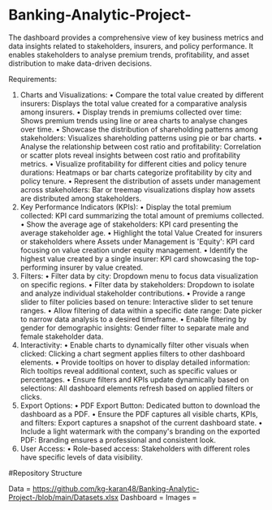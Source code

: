 # Banking-Analytic-Project-
The dashboard provides a comprehensive view of key business metrics and data insights related to stakeholders, insurers, and policy performance. It enables stakeholders to analyse premium trends, profitability, and asset distribution to make data-driven decisions.


Requirements:  
1. Charts and Visualizations:
•	Compare the total value created by different insurers: Displays the total value created for a comparative analysis among insurers.
•	Display trends in premiums collected over time: Shows premium trends using line or area charts to analyse changes over time.
•	Showcase the distribution of shareholding patterns among stakeholders: Visualizes shareholding patterns using pie or bar charts.
•	Analyse the relationship between cost ratio and profitability: Correlation or scatter plots reveal insights between cost ratio and profitability metrics.
•	Visualize profitability for different cities and policy tenure durations: Heatmaps or bar charts categorize profitability by city and policy tenure.
•	Represent the distribution of assets under management across stakeholders: Bar or treemap visualizations display how assets are distributed among stakeholders.
2. Key Performance Indicators (KPIs):
•	Display the total premium collected: KPI card summarizing the total amount of premiums collected.
•	Show the average age of stakeholders: KPI card presenting the average stakeholder age.
•	Highlight the total Value Created for insurers or stakeholders where Assets under Management is 'Equity': KPI card focusing on value creation under equity management.
•	Identify the highest value created by a single insurer: KPI card showcasing the top-performing insurer by value created.
3. Filters:
•	Filter data by city: Dropdown menu to focus data visualization on specific regions.
•	Filter data by stakeholders: Dropdown to isolate and analyze individual stakeholder contributions.
•	Provide a range slider to filter policies based on tenure: Interactive slider to set tenure ranges.
•	Allow filtering of data within a specific date range: Date picker to narrow data analysis to a desired timeframe.
•	Enable filtering by gender for demographic insights: Gender filter to separate male and female stakeholder data.
4. Interactivity:
•	Enable charts to dynamically filter other visuals when clicked: Clicking a chart segment applies filters to other dashboard elements.
•	Provide tooltips on hover to display detailed information: Rich tooltips reveal additional context, such as specific values or percentages.
•	Ensure filters and KPIs update dynamically based on selections: All dashboard elements refresh based on applied filters or clicks.
5. Export Options:
•	PDF Export Button: Dedicated button to download the dashboard as a PDF.
•	Ensure the PDF captures all visible charts, KPIs, and filters: Export captures a snapshot of the current dashboard state.
•	Include a light watermark with the company's branding on the exported PDF: Branding ensures a professional and consistent look.
6. User Access:
•	Role-based access: Stakeholders with different roles have specific levels of data visibility.


#Repository Structure

  Data  =      https://github.com/kg-karan48/Banking-Analytic-Project-/blob/main/Datasets.xlsx
  Dashboard = 
  Images = 
